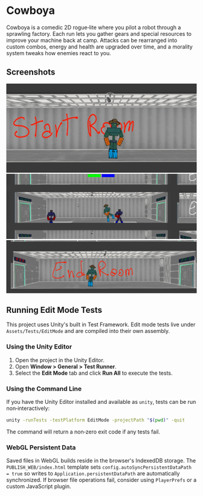 # Cowboya

Cowboya is a comedic 2D rogue‑lite where you pilot a robot through a sprawling
factory. Each run lets you gather gears and special resources to improve your
machine back at camp. Attacks can be rearranged into custom combos, energy and
health are upgraded over time, and a morality system tweaks how enemies react to
you.

## Screenshots

![Cover image 1](Assets/Doc/Couverture.PNG)
![Cover image 2](Assets/Doc/Couverture%202.PNG)
![Cover image 3](Assets/Doc/Couverture%203.PNG)

## Running Edit Mode Tests

This project uses Unity's built in Test Framework. Edit mode tests live under
`Assets/Tests/EditMode` and are compiled into their own assembly.

### Using the Unity Editor

1. Open the project in the Unity Editor.
2. Open **Window > General > Test Runner**.
3. Select the **Edit Mode** tab and click **Run All** to execute the tests.

### Using the Command Line

If you have the Unity Editor installed and available as `unity`, tests can be
run non‑interactively:

```bash
unity -runTests -testPlatform EditMode -projectPath "$(pwd)" -quit
```

The command will return a non‑zero exit code if any tests fail.

### WebGL Persistent Data

Saved files in WebGL builds reside in the browser's IndexedDB storage. The
`PUBLISH_WEB/index.html` template sets `config.autoSyncPersistentDataPath = true`
so writes to `Application.persistentDataPath` are automatically synchronized.
If browser file operations fail, consider using `PlayerPrefs` or a custom
JavaScript plugin.

